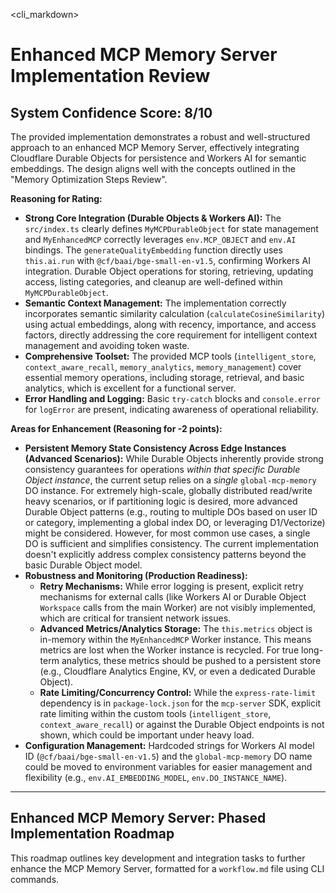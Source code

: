 <cli_markdown>
# Enhanced MCP Memory Server Implementation Review

## System Confidence Score: 8/10

The provided implementation demonstrates a robust and well-structured approach to an enhanced MCP Memory Server, effectively integrating Cloudflare Durable Objects for persistence and Workers AI for semantic embeddings. The design aligns well with the concepts outlined in the "Memory Optimization Steps Review".

**Reasoning for Rating:**

* **Strong Core Integration (Durable Objects & Workers AI):** The `src/index.ts` clearly defines `MyMCPDurableObject` for state management and `MyEnhancedMCP` correctly leverages `env.MCP_OBJECT` and `env.AI` bindings. The `generateQualityEmbedding` function directly uses `this.ai.run` with `@cf/baai/bge-small-en-v1.5`, confirming Workers AI integration. Durable Object operations for storing, retrieving, updating access, listing categories, and cleanup are well-defined within `MyMCPDurableObject`.
* **Semantic Context Management:** The implementation correctly incorporates semantic similarity calculation (`calculateCosineSimilarity`) using actual embeddings, along with recency, importance, and access factors, directly addressing the core requirement for intelligent context management and avoiding token waste.
* **Comprehensive Toolset:** The provided MCP tools (`intelligent_store`, `context_aware_recall`, `memory_analytics`, `memory_management`) cover essential memory operations, including storage, retrieval, and basic analytics, which is excellent for a functional server.
* **Error Handling and Logging:** Basic `try-catch` blocks and `console.error` for `logError` are present, indicating awareness of operational reliability.

**Areas for Enhancement (Reasoning for -2 points):**

* **Persistent Memory State Consistency Across Edge Instances (Advanced Scenarios):** While Durable Objects inherently provide strong consistency guarantees for operations *within that specific Durable Object instance*, the current setup relies on a *single* `global-mcp-memory` DO instance. For extremely high-scale, globally distributed read/write heavy scenarios, or if partitioning logic is desired, more advanced Durable Object patterns (e.g., routing to multiple DOs based on user ID or category, implementing a global index DO, or leveraging D1/Vectorize) might be considered. However, for most common use cases, a single DO is sufficient and simplifies consistency. The current implementation doesn't explicitly address complex consistency patterns beyond the basic Durable Object model.
* **Robustness and Monitoring (Production Readiness):**
    * **Retry Mechanisms:** While error logging is present, explicit retry mechanisms for external calls (like Workers AI or Durable Object `Workspace` calls from the main Worker) are not visibly implemented, which are critical for transient network issues.
    * **Advanced Metrics/Analytics Storage:** The `this.metrics` object is in-memory within the `MyEnhancedMCP` Worker instance. This means metrics are lost when the Worker instance is recycled. For true long-term analytics, these metrics should be pushed to a persistent store (e.g., Cloudflare Analytics Engine, KV, or even a dedicated Durable Object).
    * **Rate Limiting/Concurrency Control:** While the `express-rate-limit` dependency is in `package-lock.json` for the `mcp-server` SDK, explicit rate limiting within the custom tools (`intelligent_store`, `context_aware_recall`) or against the Durable Object endpoints is not shown, which could be important under heavy load.
* **Configuration Management:** Hardcoded strings for Workers AI model ID (`@cf/baai/bge-small-en-v1.5`) and the `global-mcp-memory` DO name could be moved to environment variables for easier management and flexibility (e.g., `env.AI_EMBEDDING_MODEL`, `env.DO_INSTANCE_NAME`).

---

## Enhanced MCP Memory Server: Phased Implementation Roadmap

This roadmap outlines key development and integration tasks to further enhance the MCP Memory Server, formatted for a `workflow.md` file using CLI commands.



